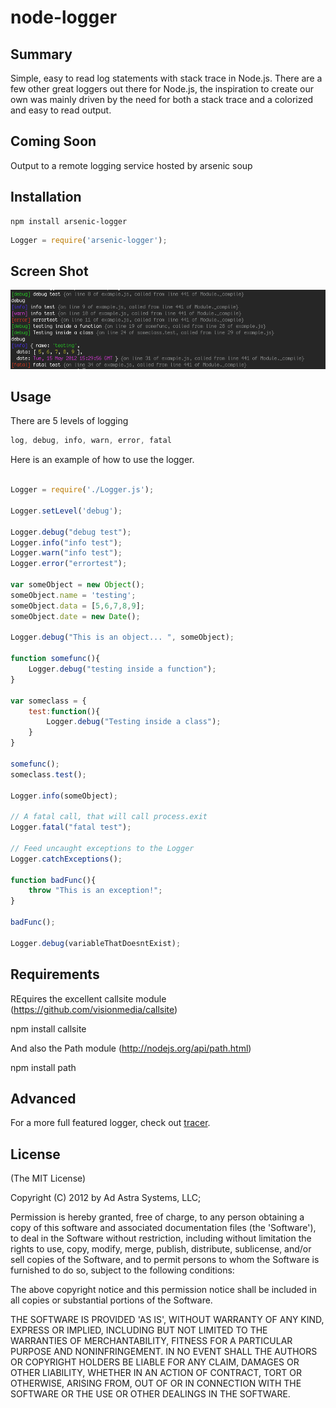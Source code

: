 # node-logger

## Summary

Simple, easy to read log statements with stack trace in Node.js. There are a few other great loggers out there for Node.js, the inspiration to create our own
was mainly driven by the need for both a stack trace and a colorized and easy to read output.

## Coming Soon

Output to a remote logging service hosted by arsenic soup

## Installation

```
npm install arsenic-logger
```

```js
Logger = require('arsenic-logger');
```
## Screen Shot

![](https://github.com/ArsenicSoup/arsenic-logger/raw/master/logger_screenshot.png)


## Usage

There are 5 levels of logging

```js 
log, debug, info, warn, error, fatal
```

Here is an example of how to use the logger.

```js

Logger = require('./Logger.js');

Logger.setLevel('debug');

Logger.debug("debug test");
Logger.info("info test");
Logger.warn("info test");
Logger.error("errortest");

var someObject = new Object();
someObject.name = 'testing';
someObject.data = [5,6,7,8,9];
someObject.date = new Date();

Logger.debug("This is an object... ", someObject);

function somefunc(){
	Logger.debug("testing inside a function");	
}

var someclass = {
	test:function(){
		Logger.debug("Testing inside a class");
	}
}

somefunc();
someclass.test();

Logger.info(someObject);

// A fatal call, that will call process.exit
Logger.fatal("fatal test");

// Feed uncaught exceptions to the Logger
Logger.catchExceptions();
	
function badFunc(){
	throw "This is an exception!";	
}

badFunc();

Logger.debug(variableThatDoesntExist);

```

## Requirements

REquires the excellent callsite module (https://github.com/visionmedia/callsite)

npm install callsite

And also the Path module (http://nodejs.org/api/path.html)

npm install path

## Advanced

For a more full featured logger, check out [tracer](https://github.com/baryon/tracer).

## License 

(The MIT License)

Copyright (C) 2012 by Ad Astra Systems, LLC;

Permission is hereby granted, free of charge, to any person obtaining
a copy of this software and associated documentation files (the
'Software'), to deal in the Software without restriction, including
without limitation the rights to use, copy, modify, merge, publish,
distribute, sublicense, and/or sell copies of the Software, and to
permit persons to whom the Software is furnished to do so, subject to
the following conditions:

The above copyright notice and this permission notice shall be
included in all copies or substantial portions of the Software.

THE SOFTWARE IS PROVIDED 'AS IS', WITHOUT WARRANTY OF ANY KIND,
EXPRESS OR IMPLIED, INCLUDING BUT NOT LIMITED TO THE WARRANTIES OF
MERCHANTABILITY, FITNESS FOR A PARTICULAR PURPOSE AND NONINFRINGEMENT.
IN NO EVENT SHALL THE AUTHORS OR COPYRIGHT HOLDERS BE LIABLE FOR ANY
CLAIM, DAMAGES OR OTHER LIABILITY, WHETHER IN AN ACTION OF CONTRACT,
TORT OR OTHERWISE, ARISING FROM, OUT OF OR IN CONNECTION WITH THE
SOFTWARE OR THE USE OR OTHER DEALINGS IN THE SOFTWARE.